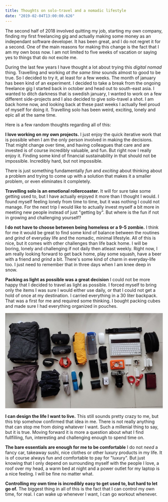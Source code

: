 ```yaml
---
title: Thoughts on solo-travel and a nomadic lifestyle
date: "2019-02-04T13:00:00.626"
---
```


The second half of 2018 involved quitting my job, starting my own company, finding my first freelancing gig and actually making some money as an independant software developer. It has been great, and I do not regret it for a second. One of the main reasons for making this change is the fact that I am my own boss now. I am not limited to five weeks of vacation or saying yes to things that do not excite me.

During the last few years I have thought a lot about trying this _digital nomad_ thing. Travelling and working _at the same time_ sounds almost to good to be true. So I decided to try it, at least for a few weeks. The month of january has been kind of an experiment. I decided to take a break from the ongoing freelance gig I started back in october and head out to south-east asia. I wanted to ditch darkness that is swedish january, I wanted to work on a few different side-projects and I also decided to give solo-travel a shot. I am back home now, and looking back at these past weeks I actually feel proud of myself for doing it. Travelling solo has been weird, exciting, lonely and epic all at the same time.

Here is a few random thoughts regarding all of this:

**I love working on my own projects.**
I just enjoy the quick iterative work that is possible when I am the only person involved in making the decisions. That might change over time, and having colleagues that care and are invested is of course incredibly valuable, and fun. But right now I really enjoy it. Finding some kind of financial sustainability in that should not be impossible. Incredibly hard, but not impossible.

There is just something fundamentally _fun_ and _exciting_ about thinking about a problem and trying to come up with a solution that makes it a smaller problem, or even eliminates it completely.

**Travelling solo is an emotional rollercoaster.**
It will for sure take some getting used to, but I have actually enjoyed it more than I thought I would. I found myself feeling lonely from time to time, but it was nothing I could not manage. For the next trip I would like to actually invest myself a bit more in meeting new people instead of just "getting by". But where is the fun if not in growing and challenging yourself?

**I do not have to choose between being homeless or a 9-5 zombie.**
I think for me it would be great to find some kind of balance between the routines and _grind_ of everyday life and the nomadic, minimal lifestyle. All of this is nice, but it comes with other challenges than life back home. I will be boring, lonely and challenging if not daily then atleast weekly. Right now, I am really looking forward to get back home, play some squash, have a beer with a friend and _grind_ a bit. There's some kind of charm in everyday-life too. I just need to remember that in three days when I am knee deep in snow.

**Packing as light as possible was a great decision**
I could not be more happy that I decided to travel as light as possible. I forced myself to bring only the items I was sure I would either use daily, or that I could not get a hold of once at my destination. I carried everything in a 30 liter backpack. That was a first for me and required some thinking. I bought packing cubes and made sure I had everything organized in pouches.

<img src="./gear.jpg" />

**I can design the life I want to live.**
This still sounds pretty crazy to me, but this trip somehow confirmed that idea in me. There is not really anything that can stop me from doing whatever I want. Such a millenial thing to say, but it is true. Moving forward it is more a question about what I find fullfilling, fun, interesting and challenging enough to spend time on.

**The bare essentials are enough for me to be comfortable**
I do not _need_ a fancy car, takeaway sushi, nice clothes or other luxury products in my life. It is of course always fun and comfortable to pay for "luxury". But just knowing that I only depend on surrounding myself with the people I love, a roof over my head, a warm bed at night and a power outlet for my laptop is a nice feeling. I will be fine no matter what.

**Controlling my own time is incredibly easy to get used to, but hard to let go of.**
The biggest thing in all of this is the fact that I can control my own time, for real. I can wake up whenever I want, I can go workout whenever.
